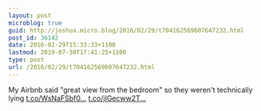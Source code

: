 ```yaml
---
layout: post
microblog: true
guid: http://joshua.micro.blog/2016/02/29/t704162569607647232.html
post_id: 36142
date: 2016-02-29T15:33:33+1100
lastmod: 2019-07-30T17:41:25+1100
type: post
url: /2016/02/29/t704162569607647232.html
---
```

My Airbnb said "great view from the bedroom" so they weren't technically lying [t.co/WsNaFSbf0...](https://t.co/WsNaFSbf0K) [t.co/jIGecww2T...](https://t.co/jIGecww2Tv)
